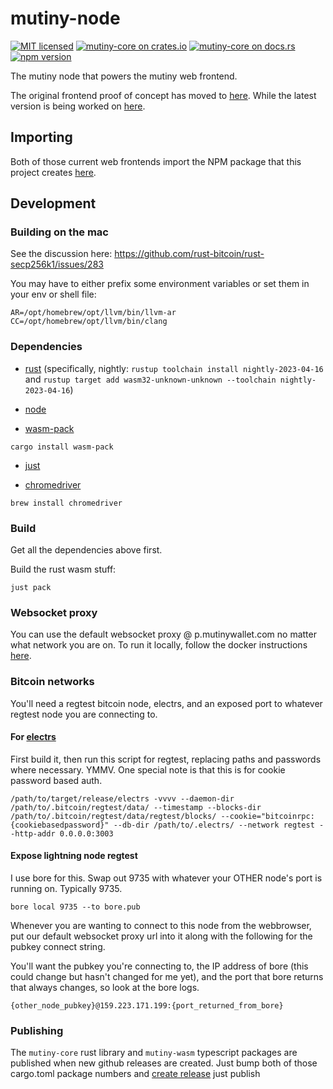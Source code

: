 # mutiny-node

[![MIT licensed](https://img.shields.io/badge/license-MIT-blue.svg)](https://github.com/MutinyWallet/mutiny-core/blob/master/LICENSE)
[![mutiny-core on crates.io](https://img.shields.io/crates/v/mutiny-core.svg)](https://crates.io/crates/mutiny-core)
[![mutiny-core on docs.rs](https://docs.rs/mutiny-core/badge.svg)](https://docs.rs/mutiny-core)
[![npm version](https://badge.fury.io/js/@mutinywallet%2Fmutiny-wasm.svg)](https://badge.fury.io/js/@mutinywallet%2Fmutiny-wasm)

The mutiny node that powers the mutiny web frontend.

The original frontend proof of concept has moved to [here](https://github.com/MutinyWallet/mutiny-web-poc). While the latest version is being worked on [here](https://github.com/MutinyWallet/mutiny-web).

## Importing

Both of those current web frontends import the NPM package that this project creates [here](https://www.npmjs.com/package/@mutinywallet/node-manager).


## Development

### Building on the mac

See the discussion here:
https://github.com/rust-bitcoin/rust-secp256k1/issues/283

You may have to either prefix some environment variables or set them in your env or shell file:

```
AR=/opt/homebrew/opt/llvm/bin/llvm-ar CC=/opt/homebrew/opt/llvm/bin/clang
```

### Dependencies

- [rust](https://www.rust-lang.org/) (specifically, nightly: `rustup toolchain install nightly-2023-04-16` and `rustup target add wasm32-unknown-unknown --toolchain nightly-2023-04-16`)

- [node](https://nodejs.org/en/)

- [wasm-pack](https://rustwasm.github.io/wasm-pack/installer/#)

```
cargo install wasm-pack
```

- [just](https://github.com/casey/just)

- [chromedriver](https://chromedriver.chromium.org/)

```
brew install chromedriver
```

### Build

Get all the dependencies above first.

Build the rust wasm stuff:

```
just pack
```

### Websocket proxy

You can use the default websocket proxy @ p.mutinywallet.com no matter what network you are on. To run it locally, follow the docker instructions [here](https://github.com/Mutiny-Wallet/ln-websocket-proxy).

### Bitcoin networks

You'll need a regtest bitcoin node, electrs, and an exposed port to whatever regtest node you are connecting to.

#### For [electrs](https://github.com/Blockstream/electrs)

First build it, then run this script for regtest, replacing paths and passwords where necessary. YMMV. One special note is that this is for cookie password based auth.

```
/path/to/target/release/electrs -vvvv --daemon-dir /path/to/.bitcoin/regtest/data/ --timestamp --blocks-dir /path/to/.bitcoin/regtest/data/regtest/blocks/ --cookie="bitcoinrpc:{cookiebasedpassword}" --db-dir /path/to/.electrs/ --network regtest --http-addr 0.0.0.0:3003
```

#### Expose lightning node regtest

I use bore for this. Swap out 9735 with whatever your OTHER node's port is running on. Typically 9735.

```
bore local 9735 --to bore.pub
```

Whenever you are wanting to connect to this node from the webbrowser, put our default websocket proxy url into it along with the following for the pubkey connect string.

You'll want the pubkey you're connecting to, the IP address of bore (this could change but hasn't changed for me yet), and the port that bore returns that always changes, so look at the bore logs.

```
{other_node_pubkey}@159.223.171.199:{port_returned_from_bore}
```

### Publishing

The `mutiny-core` rust library and `mutiny-wasm` typescript packages are published when new github releases are created. Just bump both of those cargo.toml package numbers and [create release](https://github.com/MutinyWallet/mutiny-node/releases/new)
just publish
```

